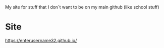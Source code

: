 My site for stuff that I don´t want to be on my main github (like school stuff)
# Site
https://enterusername32.github.io/
